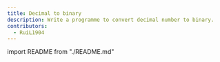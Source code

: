 ```yaml
---
title: Decimal to binary
description: Write a programme to convert decimal number to binary.
contributors:
  - RuiL1904
---
```


import README from "./README.md"

<README />